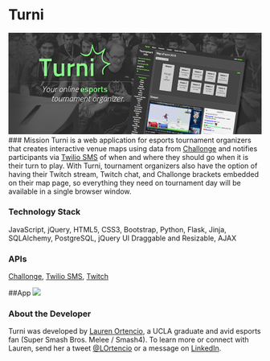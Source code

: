 # Turni
<img src="/static/img/turni2.png" alt="Turni">
### Mission
Turni is a web application for esports tournament organizers that creates interactive venue maps using data from <a href="http://api.challonge.com/v1" target="_blank">Challonge</a> and notifies participants via <a href="https://www.twilio.com/sms" target="_blank">Twilio SMS</a> of when and where they should go when it is their turn to play. With Turni, tournament organizers also have the option of having their Twitch stream, Twitch chat, and Challonge brackets embedded on their map page, so everything they need on tournament day will be available in a single browser window.

### Technology Stack
JavaScript, jQuery, HTML5, CSS3, Bootstrap, Python, Flask, Jinja, SQLAlchemy, PostgreSQL, jQuery UI Draggable and Resizable, AJAX

### APIs
<a href="http://api.challonge.com/v1" target="_blank">Challonge</a>, <a href="https://www.twilio.com/sms" target="_blank">Twilio SMS</a>, <a href="http://dev.twitch.tv/" target="_blank">Twitch</a>

##App
<img src="/static/img/vid.gif">

### About the Developer
Turni was developed by <a href="http://www.github.com/laurenor" target="_blank">Lauren Ortencio</a>, a UCLA graduate and avid esports fan (Super Smash Bros. Melee / Smash4).  To learn more or connect with Lauren, send her a tweet <a href="http://twitter.com/lortencio" target="_blank">@LOrtencio</a> or a message on <a href="http://www.linkedin.com/in/laurenortencio" target="_blank">LinkedIn</a>. 
